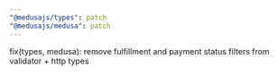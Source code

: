```yaml
---
"@medusajs/types": patch
"@medusajs/medusa": patch
---
```


fix(types, medusa): remove fulfillment and payment status filters from validator + http types
